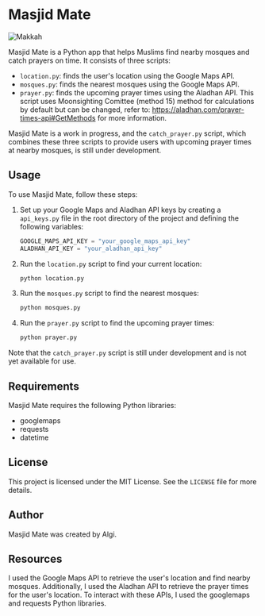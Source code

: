 # Masjid Mate

![Makkah](images/yasmine-arfaoui-R6rh5ttDO-4-unsplash.jpg "Makkah")

Masjid Mate is a Python app that helps Muslims find nearby mosques and catch prayers on time. It consists of three scripts:

- `location.py`: finds the user's location using the Google Maps API.
- `mosques.py`: finds the nearest mosques using the Google Maps API.
- `prayer.py`: finds the upcoming prayer times using the Aladhan API. This script uses Moonsighting Comittee (method 15) method for calculations by default but can be changed, refer to: https://aladhan.com/prayer-times-api#GetMethods for more information.

Masjid Mate is a work in progress, and the `catch_prayer.py` script, which combines these three scripts to provide users with upcoming prayer times at nearby mosques, is still under development.

## Usage

To use Masjid Mate, follow these steps:

1. Set up your Google Maps and Aladhan API keys by creating a `api_keys.py` file in the root directory of the project and defining the following variables:

   ```python
   GOOGLE_MAPS_API_KEY = "your_google_maps_api_key"
   ALADHAN_API_KEY = "your_aladhan_api_key"
   ```

2. Run the `location.py` script to find your current location:

   ```bash
   python location.py
   ```

3. Run the `mosques.py` script to find the nearest mosques:

   ```bash
   python mosques.py
   ```

4. Run the `prayer.py` script to find the upcoming prayer times:

   ```bash
   python prayer.py
   ```

Note that the `catch_prayer.py` script is still under development and is not yet available for use.

## Requirements

Masjid Mate requires the following Python libraries:

- googlemaps
- requests
- datetime

## License

This project is licensed under the MIT License. See the `LICENSE` file for more details.

## Author

Masjid Mate was created by Algi.

## Resources

I used the Google Maps API to retrieve the user's location and find nearby mosques. Additionally, I used the Aladhan API to retrieve the prayer times for the user's location. To interact with these APIs, I used the googlemaps and requests Python libraries.
